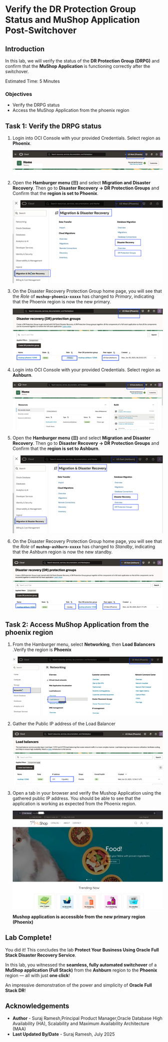 # Verify the DR Protection Group Status and MuShop Application Post-Switchover

## Introduction

In this lab, we will verify the status of the **DR Protection Group (DRPG)** and confirm that the **MuShop Application** is functioning correctly after the switchover.

Estimated Time: 5 Minutes

### Objectives

- Verify the DRPG status
- Access the MuShop Application from the phoenix region

## Task 1: Verify the DRPG status

1.  Login into OCI Console with your provided Credentials. Select region as **Phoenix**.

    ![phoenix region](./images/phoenix-region-new.png)

2.  Open the **Hamburger menu (☰)** and select **Migration and Disaster Recovery**. Then go to **Disaster Recovery → DR Protection Groups** and Confirm that the **region is set to Phoenix**.

    ![phoenix region drpg](./images/phoenix-drpgpage-new.png)

3.  On the Disaster Recovery Protection Group home page, you will see that the *Role* of **`mushop-phoenix-xxxxx`** has changed to *Primary*, indicating that the Phoenix region is now the new primary.

    ![phoenix drpg status](./images/phoenix-drpg-status-new.png)

4.  Login into OCI Console with your provided Credentials. Select region as **Ashburn**.

    ![oci console ashburn](./images/ashburn-region-new.png)

5.  Open the **Hamburger menu (☰)** and select **Migration and Disaster Recovery**. Then go to **Disaster Recovery → DR Protection Groups** and Confirm that the **region is set to Ashburn**.

    ![drpg navigation page](./images/ashburn-drpgpage-new.png)

6.  On the Disaster Recovery Protection Group home page, you will see that the *Role* of **`mushop-ashburn-xxxxx`** has changed to *Standby*, indicating that the Ashburn region is now the new standby.

    ![ashburn drpg status](./images/ashburn-drpg-status-new.png)


## Task 2: Access MuShop Application from the phoenix region

1.  From the Hamburger menu, select **Networking**, then **Load Balancers** .Verify the region is **Phoenix**
  
    ![phoenix load balancer navigation](./images/phoenix-loadbalancer-navigate-new.png)

2. Gather the Public IP address of the Load Balancer

    ![phoenix load balancer ip](./images/phoenix-loadbalancer-ip-new.png)

3. Open a tab in your browser and verify the Mushop Application using the gathered public IP address. You should be able to see that the application is working as expected from the Phoenix region.

    ![mushop app verification](./images/phoenix-mushop-app-new.png)

    **Mushop application is accessible from the new primary region (Phoenix)**


## Lab Complete!

You did it! This concludes the lab **Protect Your Business Using Oracle Full Stack Disaster Recovery Service**.

In this lab, you witnessed the **seamless, fully automated switchover** of a **MuShop application (Full Stack)** from the **Ashburn** region to the **Phoenix** region — all with just **one click**!  

An impressive demonstration of the power and simplicity of **Oracle Full Stack DR**!


## Acknowledgements

- **Author** - Suraj Ramesh,Principal Product Manager,Oracle Database High Availability (HA), Scalability and Maximum Availability Architecture (MAA)
- **Last Updated By/Date** - Suraj Ramesh, July 2025
